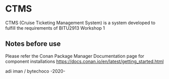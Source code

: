 # CTMS

CTMS (Cruise Ticketing Management System) is a system developed to fulfill the requirements of BITU2913 Workshop 1 

## Notes before use
Please refer the Conan Package Manager Documentation page for component installations
https://docs.conan.io/en/latest/getting_started.html

adi iman / bytechoco -2020-
